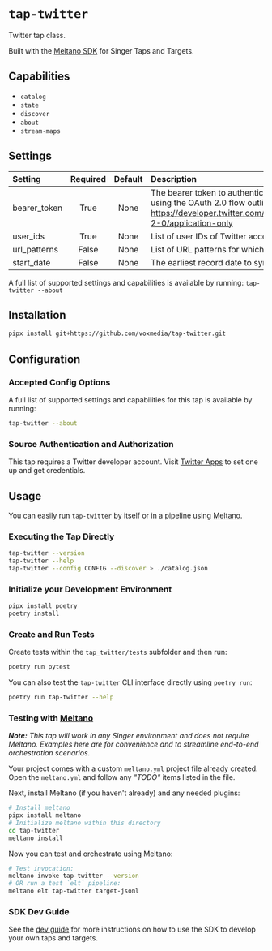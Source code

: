 # `tap-twitter`

Twitter tap class.

Built with the [Meltano SDK](https://sdk.meltano.com) for Singer Taps and Targets.

## Capabilities

* `catalog`
* `state`
* `discover`
* `about`
* `stream-maps`

## Settings

| Setting     | Required | Default | Description |
|:------------|:--------:|:-------:|:------------|
| bearer_token| True     | None    | The bearer token to authenticate against the Twitter API using the OAuth 2.0 flow outlined here - https://developer.twitter.com/en/docs/authentication/oauth-2-0/application-only  |
| user_ids    | True     | None    | List of user IDs of Twitter accounts for which to fetch data |
| url_patterns| False    | None    | List of URL patterns for which to fetch tweets |
| start_date  | False    | None    | The earliest record date to sync |

A full list of supported settings and capabilities is available by running: `tap-twitter --about`

## Installation

```bash
pipx install git+https://github.com/voxmedia/tap-twitter.git
```

## Configuration

### Accepted Config Options

A full list of supported settings and capabilities for this
tap is available by running:

```bash
tap-twitter --about
```

### Source Authentication and Authorization

This tap requires a Twitter developer account. Visit [Twitter Apps](https://apps.twitter.com/) to set one up and get credentials.


## Usage

You can easily run `tap-twitter` by itself or in a pipeline using [Meltano](https://meltano.com/).

### Executing the Tap Directly

```bash
tap-twitter --version
tap-twitter --help
tap-twitter --config CONFIG --discover > ./catalog.json
```

### Initialize your Development Environment

```bash
pipx install poetry
poetry install
```

### Create and Run Tests

Create tests within the `tap_twitter/tests` subfolder and
  then run:

```bash
poetry run pytest
```

You can also test the `tap-twitter` CLI interface directly using `poetry run`:

```bash
poetry run tap-twitter --help
```

### Testing with [Meltano](https://www.meltano.com)

_**Note:** This tap will work in any Singer environment and does not require Meltano.
Examples here are for convenience and to streamline end-to-end orchestration scenarios._

Your project comes with a custom `meltano.yml` project file already created. Open the `meltano.yml` and follow any _"TODO"_ items listed in
the file.

Next, install Meltano (if you haven't already) and any needed plugins:

```bash
# Install meltano
pipx install meltano
# Initialize meltano within this directory
cd tap-twitter
meltano install
```

Now you can test and orchestrate using Meltano:

```bash
# Test invocation:
meltano invoke tap-twitter --version
# OR run a test `elt` pipeline:
meltano elt tap-twitter target-jsonl
```

### SDK Dev Guide

See the [dev guide](https://sdk.meltano.com/en/latest/dev_guide.html) for more instructions on how to use the SDK to 
develop your own taps and targets.
